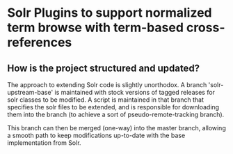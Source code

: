 # Solr Plugins to support normalized term browse with term-based cross-references

## How is the project structured and updated?

The approach to extending Solr code is slightly unorthodox. 
A branch 'solr-upstream-base' is maintained with stock versions
of tagged releases for solr classes to be modified. A script
is maintained in that branch that specifies the solr files to
be extended, and is responsible for downloading them into the
branch (to achieve a sort of pseudo-remote-tracking branch).

This branch can then be merged (one-way) into the master branch,
allowing a smooth path to keep modifications up-to-date with
the base implementation from Solr.  

